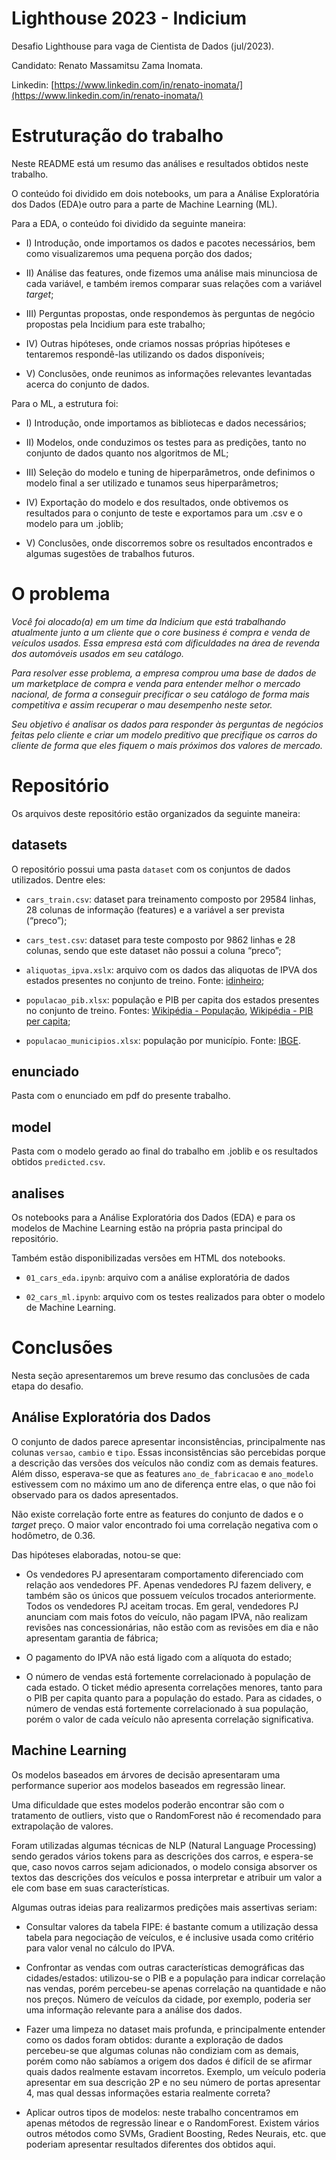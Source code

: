 # Lighthouse 2023 - Indicium

Desafio Lighthouse para vaga de Cientista de Dados (jul/2023).

Candidato: Renato Massamitsu Zama Inomata.

Linkedin: [https://www.linkedin.com/in/renato-inomata/](https://www.linkedin.com/in/renato-inomata/)

# Estruturação do trabalho

Neste README está um resumo das análises e resultados obtidos neste trabalho.

O conteúdo foi dividido em dois notebooks, um para a Análise Exploratória dos Dados (EDA)e outro para a parte de Machine Learning (ML).

Para a EDA, o conteúdo foi dividido da seguinte maneira:

* I) Introdução, onde importamos os dados e pacotes necessários, bem como visualizaremos uma pequena porção dos dados;

* II) Análise das features, onde fizemos uma análise mais minunciosa de cada variável, e também iremos comparar suas relações com a variável _target_;

* III) Perguntas propostas, onde respondemos às perguntas de negócio propostas pela Incidium para este trabalho;

* IV) Outras hipóteses, onde criamos nossas próprias hipóteses e tentaremos respondê-las utilizando os dados disponíveis;

* V) Conclusões, onde reunimos as informações relevantes levantadas acerca do conjunto de dados.

Para o ML, a estrutura foi:

* I) Introdução, onde importamos as bibliotecas e dados necessários;

* II) Modelos, onde conduzimos os testes para as predições, tanto no conjunto de dados quanto nos algoritmos de ML;

* III) Seleção do modelo e tuning de hiperparâmetros, onde definimos o modelo final a ser utilizado e tunamos seus hiperparâmetros;

* IV) Exportação do modelo e dos resultados, onde obtivemos os resultados para o conjunto de teste e exportamos para um .csv e o modelo para um .joblib;

* V) Conclusões, onde discorremos sobre os resultados encontrados e algumas sugestões de trabalhos futuros.

# O problema

_Você foi alocado(a) em um time da Indicium que está trabalhando atualmente junto a um cliente que o core business é compra e venda de veículos usados. Essa empresa está com dificuldades na área de revenda dos automóveis usados em seu catálogo._

_Para resolver esse problema, a empresa comprou uma base de dados de um marketplace de compra e venda para entender melhor o mercado nacional, de forma a conseguir precificar o seu catálogo de forma mais competitiva e assim recuperar o mau desempenho neste setor._

_Seu objetivo é analisar os dados para responder às perguntas de negócios feitas pelo cliente e criar um modelo preditivo que precifique os carros do cliente de forma que eles fiquem o mais próximos dos valores de mercado._

# Repositório
Os arquivos deste repositório estão organizados da seguinte maneira:

## datasets
O repositório possui uma pasta `dataset` com os conjuntos de dados utilizados. Dentre eles:

* `cars_train.csv`: dataset para treinamento composto por 29584 linhas, 28 colunas de informação (features) e a variável a ser prevista (“preco”);

* `cars_test.csv`: dataset para teste composto por 9862 linhas e 28 colunas, sendo que este dataset não possui a coluna “preco”;

* `aliquotas_ipva.xslx`: arquivo com os dados das aliquotas de IPVA dos estados presentes no conjunto de treino. Fonte: [idinheiro](https://www.idinheiro.com.br/financaspessoais/tributos/guia-completo-ipva/);

* `populacao_pib.xlsx`: população e PIB per capita dos estados presentes no conjunto de treino. Fontes: [Wikipédia - População](https://pt.wikipedia.org/wiki/Lista_de_unidades_federativas_do_Brasil_por_popula%C3%A7%C3%A3o), [Wikipédia - PIB per capita](https://pt.wikipedia.org/wiki/Lista_de_unidades_federativas_do_Brasil_por_PIB_per_capita);

* `populacao_municipios.xlsx`: população por município. Fonte: [IBGE](https://sidra.ibge.gov.br/tabela/4714).

## enunciado
Pasta com o enunciado em pdf do presente trabalho.

## model
Pasta com o modelo gerado ao final do trabalho em .joblib e os resultados obtidos `predicted.csv`.

## analises
Os notebooks para a Análise Exploratória dos Dados (EDA) e para os modelos de Machine Learning estão na própria pasta principal do repositório.

Também estão disponibilizadas versões em HTML dos notebooks.

* `01_cars_eda.ipynb`: arquivo com a análise exploratória de dados

* `02_cars_ml.ipynb`: arquivo com os testes realizados para obter o modelo de Machine Learning.

# Conclusões

Nesta seção apresentaremos um breve resumo das conclusões de cada etapa do desafio.

## Análise Exploratória dos Dados

O conjunto de dados parece apresentar inconsistências, principalmente nas colunas `versao`, `cambio` e `tipo`. Essas inconsistências são percebidas porque a descrição das versões dos veículos não condiz com as demais features. Além disso, esperava-se que as features `ano_de_fabricacao` e `ano_modelo` estivessem com no máximo um ano de diferença entre elas, o que não foi observado para os dados apresentados.

Não existe correlação forte entre as features do conjunto de dados e o _target_ preço. O maior valor encontrado foi uma correlação negativa com o hodômetro, de 0.36.

Das hipóteses elaboradas, notou-se que:

* Os vendedores PJ apresentaram comportamento diferenciado com relação aos vendedores PF. Apenas vendedores PJ fazem delivery, e também são os únicos que possuem veículos trocados anteriormente. Todos os vendedores PJ aceitam trocas. Em geral, vendedores PJ anunciam com mais fotos do veículo, não pagam IPVA, não realizam revisões nas concessionárias, não estão com as revisões em dia e não apresentam garantia de fábrica;

* O pagamento do IPVA não está ligado com a alíquota do estado;

* O número de vendas está fortemente correlacionado à população de cada estado. O ticket médio apresenta correlações menores, tanto para o PIB per capita quanto para a população do estado. Para as cidades, o número de vendas está fortemente correlacionado à sua população, porém o valor de cada veículo não apresenta correlação significativa.

## Machine Learning

Os modelos baseados em árvores de decisão apresentaram uma performance superior aos modelos baseados em regressão linear. 

Uma dificuldade que estes modelos poderão encontrar são com o tratamento de outliers, visto que o RandomForest não é recomendado para extrapolação de valores.

Foram utilizadas algumas técnicas de NLP (Natural Language Processing) sendo gerados vários tokens para as descrições dos carros, e espera-se que, caso novos carros sejam adicionados, o modelo consiga absorver os textos das descrições dos veículos e possa interpretar e atribuir um valor a ele com base em suas características. 

Algumas outras ideias para realizarmos predições mais assertivas seriam:

* Consultar valores da tabela FIPE: é bastante comum a utilização dessa tabela para negociação de veículos, e é inclusive usada como critério para valor venal no cálculo do IPVA.

* Confrontar as vendas com outras características demográficas das cidades/estados: utilizou-se o PIB e a população para indicar correlação nas vendas, porém percebeu-se apenas correlação na quantidade e não nos preços. Número de veículos da cidade, por exemplo, poderia ser uma informação relevante para a análise dos dados.

* Fazer uma limpeza no dataset mais profunda, e principalmente entender como os dados foram obtidos: durante a exploração de dados percebeu-se que algumas colunas não condiziam com as demais, porém como não sabíamos a origem dos dados é difícil de se afirmar quais dados realmente estavam incorretos. Exemplo, um veículo poderia apresentar em sua descrição 2P e no seu número de portas apresentar 4, mas qual dessas informações estaria realmente correta?

* Aplicar outros tipos de modelos: neste trabalho concentramos em apenas métodos de regressão linear e o RandomForest. Existem vários outros métodos como SVMs, Gradient Boosting, Redes Neurais, etc. que poderiam apresentar resultados diferentes dos obtidos aqui.